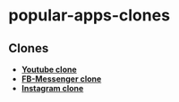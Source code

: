 # popular-apps-clones


## Clones

- **[Youtube clone](https://github.com/hadikachmar3/youtube_clone)**
- **[FB-Messenger clone](https://github.com/hadikachmar3/fb_messenger_clone)**
- **[Instagram clone](https://github.com/hadikachmar3/Instagram_clone/blob/master/README.md)**


